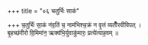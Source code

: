 +++
title = "०६ चतुर्भिः साकं"

+++
च॒तुर्भिः॑ सा॒कं न॑व॒तिं च॒ नाम॑भिश्च॒क्रं न वृ॒त्तं व्यतीँ॑रवीविपत् ।  
बृ॒हच्छ॑रीरो वि॒मिमा॑न॒ ऋक्व॑भि॒र्युवाकु॑मारः॒ प्रत्ये॑त्याह॒वम् ॥